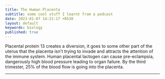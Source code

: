 ```yaml
---
title: The Human Placenta 
subtitle: some cool stuff I learnt from a podcast
date: 2023-01-07 14:21:17 +0530
layout: default
keywords: biology
published: true
---
```


Placental protein 13 creates a diversion, it goes to some other part of the uterus that the placenta isn't trying to invade and attracts the attention of the immune system. Human placental lactogen can cause pre-eclampsia, dangerously high blood pressure leading to organ failure. By the third trimester, 25% of the blood flow is going into the placenta.

---
